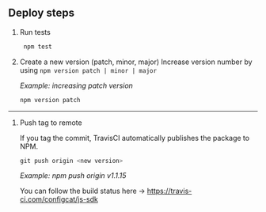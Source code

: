## Deploy steps

1. Run tests
   ```PowerShell
    npm test
    ```

2. Create a new version (patch, minor, major)
Increase version number by using `npm version patch | minor | major`

    *Example: increasing patch version* 
    ```PowerShell
    npm version patch
    ```
****
1. Push tag to remote
    
    If you tag the commit, TravisCI automatically publishes the package to NPM. 
    ```PowerShell
    git push origin <new version>
    ```
    *Example: npm push origin v1.1.15*

    You can follow the build status here -> https://travis-ci.com/configcat/js-sdk